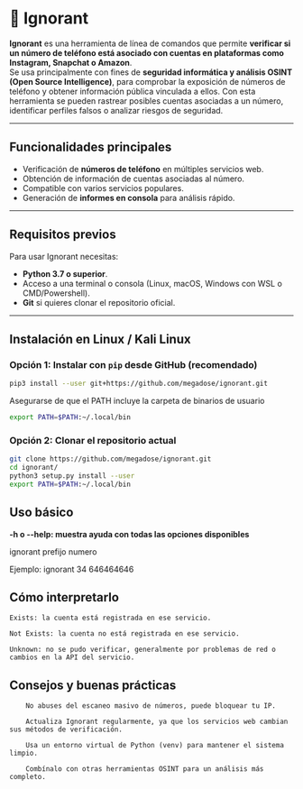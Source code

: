 # 📱 Ignorant

**Ignorant** es una herramienta de línea de comandos que permite **verificar si un número de teléfono está asociado con cuentas en plataformas como Instagram, Snapchat o Amazon**.  
Se usa principalmente con fines de **seguridad informática y análisis OSINT (Open Source Intelligence)**, para comprobar la exposición de números de teléfono y obtener información pública vinculada a ellos. Con esta herramienta se pueden rastrear posibles cuentas asociadas a un número, identificar perfiles falsos o analizar riesgos de seguridad.

---

## Funcionalidades principales

- Verificación de **números de teléfono** en múltiples servicios web.  
- Obtención de información de cuentas asociadas al número.  
- Compatible con varios servicios populares.  
- Generación de **informes en consola** para análisis rápido.  

---

## Requisitos previos

Para usar Ignorant necesitas:

- **Python 3.7 o superior**.  
- Acceso a una terminal o consola (Linux, macOS, Windows con WSL o CMD/Powershell).  
- **Git** si quieres clonar el repositorio oficial.  

---

## Instalación en Linux / Kali Linux

### Opción 1: Instalar con `pip` desde GitHub (recomendado)

```bash
pip3 install --user git+https://github.com/megadose/ignorant.git
```

Asegurarse de que el PATH incluye la carpeta de binarios de usuario

```bash
export PATH=$PATH:~/.local/bin
```

### Opción 2: Clonar el repositorio actual

```bash
git clone https://github.com/megadose/ignorant.git
cd ignorant/
python3 setup.py install --user
export PATH=$PATH:~/.local/bin
```

## Uso básico
**-h o --help: muestra ayuda con todas las opciones disponibles**

ignorant prefijo numero

Ejemplo:
ignorant 34 646464646

## Cómo interpretarlo

    Exists: la cuenta está registrada en ese servicio.

    Not Exists: la cuenta no está registrada en ese servicio.

    Unknown: no se pudo verificar, generalmente por problemas de red o cambios en la API del servicio.

## Consejos y buenas prácticas

        No abuses del escaneo masivo de números, puede bloquear tu IP.

        Actualiza Ignorant regularmente, ya que los servicios web cambian sus métodos de verificación.

        Usa un entorno virtual de Python (venv) para mantener el sistema limpio.
        
        Combínalo con otras herramientas OSINT para un análisis más completo.


